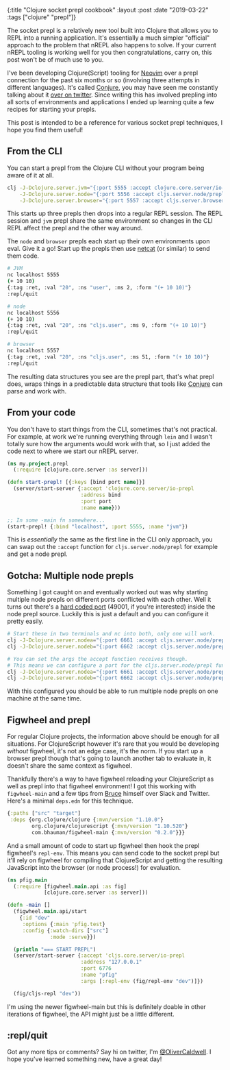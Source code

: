 {:title  "Clojure socket prepl cookbook"
 :layout :post
 :date   "2019-03-22"
 :tags   ["clojure" "prepl"]}

The socket prepl is a relatively new tool built into Clojure that allows you to REPL into a running application. It's essentially a much simpler "official" approach to the problem that nREPL also happens to solve. If your current nREPL tooling is working well for you then congratulations, carry on, this post won't be of much use to you.

I've been developing Clojure(Script) tooling for [Neovim][] over a prepl connection for the past six months or so (involving three attempts in different languages). It's called [Conjure][], you may have seen me constantly talking about it [over on twitter][twitter]. Since writing this has involved prepling into all sorts of environments and applications I ended up learning quite a few recipes for starting your prepls.

This post is intended to be a reference for various socket prepl techniques, I hope you find them useful!

## From the CLI

You can start a prepl from the Clojure CLI without your program being aware of it at all.

```bash
clj -J-Dclojure.server.jvm="{:port 5555 :accept clojure.core.server/io-prepl}" \
    -J-Dclojure.server.node="{:port 5556 :accept cljs.server.node/prepl}" \
    -J-Dclojure.server.browser="{:port 5557 :accept cljs.server.browser/prepl}"
```

This starts up three prepls then drops into a regular REPL session. The REPL session and `jvm` prepl share the same environment so changes in the CLI REPL affect the prepl and the other way around.

The `node` and `browser` prepls each start up their own environments upon eval. Give it a go! Start up the prepls then use [netcat][] (or similar) to send them code.

```bash
# JVM
nc localhost 5555
(+ 10 10)
{:tag :ret, :val "20", :ns "user", :ms 2, :form "(+ 10 10)"}
:repl/quit

# node
nc localhost 5556
(+ 10 10)
{:tag :ret, :val "20", :ns "cljs.user", :ms 9, :form "(+ 10 10)"}
:repl/quit

# browser
nc localhost 5557
{:tag :ret, :val "20", :ns "cljs.user", :ms 51, :form "(+ 10 10)"}
:repl/quit
```

The resulting data structures you see are the prepl part, that's what prepl does, wraps things in a predictable data structure that tools like [Conjure][] can parse and work with.

## From your code

You don't have to start things from the CLI, sometimes that's not practical. For example, at work we're running everything through `lein` and I wasn't totally sure how the arguments would work with that, so I just added the code next to where we start our nREPL server.

```clojure
(ns my.project.prepl
  (:require [clojure.core.server :as server]))

(defn start-prepl! [{:keys [bind port name]}]
  (server/start-server {:accept 'clojure.core.server/io-prepl
                        :address bind
                        :port port
                        :name name}))

;; In some -main fn somewhere...
(start-prepl! {:bind "localhost", :port 5555, :name "jvm"})
```

This is _essentially_ the same as the first line in the CLI only approach, you can swap out the `:accept` function for `cljs.server.node/prepl` for example and get a node prepl.

## Gotcha: Multiple node prepls

Something I got caught on and eventually worked out was why starting multiple node prepls on different ports conflicted with each other. Well it turns out there's a [hard coded port][hardcoded] (49001, if you're interested) inside the node prepl source. Luckily this is just a default and you can configure it pretty easily.

```bash
# Start these in two terminals and nc into both, only one will work.
clj -J-Dclojure.server.nodea="{:port 6661 :accept cljs.server.node/prepl}"
clj -J-Dclojure.server.nodeb="{:port 6662 :accept cljs.server.node/prepl}"

# You can set the args the accept function receives though.
# This means we can configure a port for the cljs.server.node/prepl function.
clj -J-Dclojure.server.nodea="{:port 6661 :accept cljs.server.node/prepl}"
clj -J-Dclojure.server.nodeb="{:port 6662 :accept cljs.server.node/prepl, :args [{:env-opts {:port 48000}}]}"
```

With this configured you should be able to run multiple node prepls on one machine at the same time.

## Figwheel and prepl

For regular Clojure projects, the information above should be enough for all situations. For ClojureScript however it's rare that you would be developing _without_ figwheel, it's not an edge case, it's the norm. If you start up a browser prepl though that's going to launch another tab to evaluate in, it doesn't share the same context as figwheel.

Thankfully there's a way to have figwheel reloading your ClojureScript as well as prepl into that figwheel environment! I got this working with `figwheel-main` and a few tips from [Bruce][] himself over Slack and Twitter. Here's a minimal `deps.edn` for this technique.

```clojure
{:paths ["src" "target"]
 :deps {org.clojure/clojure {:mvn/version "1.10.0"}
        org.clojure/clojurescript {:mvn/version "1.10.520"}
        com.bhauman/figwheel-main {:mvn/version "0.2.0"}}}
```

And a small amount of code to start up figwheel then hook the prepl figwheel's `repl-env`. This means you can send code to the socket prepl but it'll rely on figwheel for compiling that ClojureScript and getting the resulting JavaScript into the browser (or node process!) for evaluation.

```clojure
(ns pfig.main
  (:require [figwheel.main.api :as fig]
            [clojure.core.server :as server]))

(defn -main []
  (figwheel.main.api/start
    {:id "dev"
     :options {:main 'pfig.test}
     :config {:watch-dirs ["src"]
              :mode :serve}})

  (println "=== START PREPL")
  (server/start-server {:accept 'cljs.core.server/io-prepl
                        :address "127.0.0.1"
                        :port 6776
                        :name "pfig"
                        :args [:repl-env (fig/repl-env "dev")]})

  (fig/cljs-repl "dev"))
```

I'm using the newer figwheel-main but this is definitely doable in other iterations of figwheel, the API might just be a little different.

## :repl/quit

Got any more tips or comments? Say hi on twitter, I'm [@OliverCaldwell][twitter]. I hope you've learned something new, have a great day!

[Conjure]: https://github.com/Olical/conjure
[twitter]: https://twitter.com/OliverCaldwell
[Neovim]: https://neovim.io/
[netcat]: https://en.wikipedia.org/wiki/Netcat
[hardcoded]: https://github.com/clojure/clojurescript/blob/230e46aee2c9b76e426e85865ab8930c4c26e14f/src/main/clojure/cljs/server/node.clj#L27
[Bruce]: https://twitter.com/bhauman
